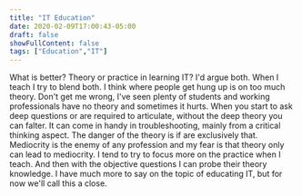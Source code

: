 ```yaml
---
title: "IT Education"
date: 2020-02-09T17:00:43-05:00
draft: false
showFullContent: false
tags: ["Education","IT"]
---
```

What is better? Theory or practice in learning IT? I'd argue both. When I teach I try to blend both. I think where people get hung up is on too much theory. Don't get me wrong, I've seen plenty of students and working professionals have no theory and sometimes it hurts. When you start to ask deep questions or are required to articulate, without the deep theory you can falter. It can come in handy in troubleshooting, mainly from a critical thinking aspect. The danger of the theory is if are exclusively that. Mediocrity is the enemy of any profession and my fear is that theory only can lead to mediocrity. I tend to try to focus more on the practice when I teach. And then with the objective questions I can probe their theory knowledge. I have much more to say on the topic of educating IT, but for now we'll call this a close. 